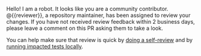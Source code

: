 Hello! I am a robot. It looks like you are a community contributor. @{{reviewer}}, a repository maintainer, has been assigned to review your changes. If you have not received review feedback within 2 business days, please leave a comment on this PR asking them to take a look.

You can help make sure that review is quick by [doing a self-review](https://googlecloudplatform.github.io/magic-modules/contribute/review-pr/) and by [running impacted tests locally](https://googlecloudplatform.github.io/magic-modules/get-started/run-provider-tests/).